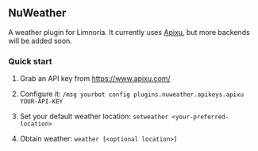 ## NuWeather

A weather plugin for Limnoria. It currently uses [Apixu](https://www.apixu.com/), but more backends will be added soon.

### Quick start

1) Grab an API key from https://www.apixu.com/

2) Configure it: `/msg yourbot config plugins.nuweather.apikeys.apixu YOUR-API-KEY`

3) Set your default weather location: `setweather <your-preferred-location>`

4) Obtain weather: `weather [<optional location>]`
